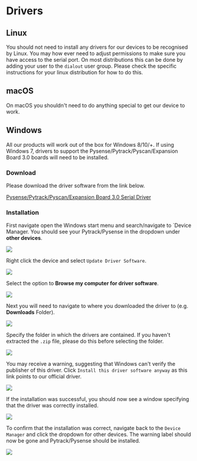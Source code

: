 # Drivers

## Linux

You should not need to install any drivers for our devices to be recognised by Linux. You may how ever need to adjust permissions to make sure you have access to the serial port. On most distributions this can be done by adding your user to the `dialout` user group. Please check the specific instructions for your linux distribution for how to do this.

## macOS

On macOS you shouldn't need to do anything special to get our device to work.

## Windows

All our products will work out of the box for Windows 8/10/+. If using Windows 7, drivers to support the Pysense/Pytrack/Pyscan/Expansion Board 3.0 boards will need to be installed.

### Download

Please download the driver software from the link below.

[Pysense/Pytrack/Pyscan/Expansion Board 3.0 Serial Driver](https://github.com/pycom/pycom-docs/tree/37661883902849b1a931ee273a23ae8e0f3d773e/chapter/pytrackpysense/installation/pycom.inf)

### Installation

First navigate open the Windows start menu and search/navigate to \`Device Manager. You should see your Pytrack/Pysense in the dropdown under **other devices**.

![](../../.gitbook/assets/win7-1.png)

Right click the device and select `Update Driver Software`.

![](../../.gitbook/assets/win7-2%20%281%29.png)

Select the option to **Browse my computer for driver software**.

![](../../.gitbook/assets/win7-3.png)

Next you will need to navigate to where you downloaded the driver to \(e.g. **Downloads** Folder\).

![](../../.gitbook/assets/win7-4%20%281%29.png)

Specify the folder in which the drivers are contained. If you haven't extracted the `.zip` file, please do this before selecting the folder.

![](../../.gitbook/assets/win7-5%20%281%29.png)

You may receive a warning, suggesting that Windows can't verify the publisher of this driver. Click `Install this driver software anyway` as this link points to our official driver.

![](../../.gitbook/assets/win7-6%20%281%29.png)

If the installation was successful, you should now see a window specifying that the driver was correctly installed.

![](../../.gitbook/assets/win7-7.png)

To confirm that the installation was correct, navigate back to the `Device Manager` and click the dropdown for other devices. The warning label should now be gone and Pytrack/Pysense should be installed.

![](../../.gitbook/assets/win7-8.png)

